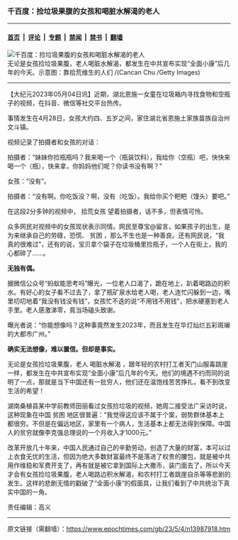 ### 千百度：捡垃圾果腹的女孩和喝脏水解渴的老人

---

#### [首页](../../../..?n13987918) &nbsp;|&nbsp; [评论](../../../../../epoch-comment?n13987918) &nbsp;|&nbsp; [专题](../../../../../epoch-special?n13987918) &nbsp;|&nbsp; [禁闻](../../../../../epoch-news?n13987918) &nbsp;|&nbsp; [禁书](../../../../../books?n13987918) &nbsp;|&nbsp; [翻墙](https://github.com/gfw-breaker/nogfw/blob/master/README.md?n13987918)


<div><img alt="千百度：捡垃圾果腹的女孩和喝脏水解渴的老人" class="attachment-djy_600_400 size-djy_600_400 wp-post-image" src="https://i.epochtimes.com/assets/uploads/2007/02/702042102511707.jpg"/>
<div class="caption">
 无论是女孩捡垃圾果腹，老人喝脏水解渴，都发生在中共宣布实现“全面小康”后几年的今天。示意图：靠拾荒维生的人们 /(Cancan Chu /Getty Images)
</div></div><hr/><div class="post_content" id="artbody" itemprop="articleBody">
 <!-- article content begin -->
 <p>
  【大纪元2023年05月04日讯】近期，湖北恩施一女童在垃圾箱内寻找食物和空瓶子的视频，在抖音、微信等社交平台热传。
 </p>
 <p>
  事情发生在4月28日，女孩大约四、五岁之间，家住湖北省恩施土家族苗族自治州文斗镇。
 </p>
 <p>
  视频记录了拍摄者和女孩的对话：
 </p>
 <p>
  拍摄者：“妹妹你捡瓶瓶吗？我来喝一个（瓶装饮料），我给你（空瓶）吧，快快来喝一个（瓶），快来拿，你妈妈他们呢？你读书没有啊？”
 </p>
 <p>
  女孩：“没有”。
 </p>
 <p>
  拍摄者：“没有啊。你吃饭没？啊，没有（吃饭）。我给你买个粑粑（馒头）要吧。”
 </p>
 <p>
  在这段2分多钟的视频中，
  <ok href="https://www.epochtimes.com/gb/tag/%E6%8B%BE%E8%8D%92%E5%A5%B3%E5%AD%A9.html">
   拾荒女孩
  </ok>
  望着拍摄者，话不多，但表情可怜。
 </p>
 <p>
  众多网民对视频中的女孩现状表示同情。网民至尊宝@留言，如果孩子的出生，是为来继承自己的劳碌，恐慌、
  <ok href="https://www.epochtimes.com/gb/tag/%E8%B4%AB%E5%9B%B0.html">
   贫困
  </ok>
  ，那么不生也是一种善良。还有网民说，“我真的很难过”，还有的说，宝贝拿个袋子在垃圾桶里捡瓶子，一个人在街上，我的心都碎了……。
 </p>
 <p>
  <strong>
   无独有偶。
  </strong>
 </p>
 <p>
  据微信公众号“蚂蚁能思考吗”曝光，一位老人口渴了，跪在地上，趴着喝路边的积水。有好心的女子看不过去了，拿了瓶矿泉水给老人喝，老人连忙闪躲到一边，嘴里叨叨地着“我没有钱没有钱”，女孩忙不迭的说“不用钱不用钱”，把水硬塞到老人手里。老人感激涕零，竟当场磕头致谢。
 </p>
 <p>
  曝光者说：“你能想像吗？这种事竟然发生2023年，而且发生在华灯灿烂五彩斑斓的大都市广州。”
 </p>
 <p>
  <strong>
   确实无法想像，难以置信。但却是事实。
  </strong>
 </p>
 <p>
  无论是女孩捡垃圾果腹，老人
  <ok href="https://www.epochtimes.com/gb/tag/%E5%96%9D%E8%84%8F%E6%B0%B4%E8%A7%A3%E6%B8%B4.html">
   喝脏水解渴
  </ok>
  ，跟年轻的农村打工者天门山服毒跳崖一样，都发生在中共宣布实现“全面小康”后几年的今天。他们的境遇不约而同的说明了一点，那就是当下中国还有一批穷人，他们还在温饱线苦苦挣扎，看不到改变生活的希望！
 </p>
 <p>
  湖南桑植县某中学前教师田丽看过女孩捡垃圾的视频，她周二接受法广采访时说，这种现象在中国
  <ok href="https://www.epochtimes.com/gb/tag/%E8%B4%AB%E5%9B%B0.html">
   贫困
  </ok>
  地区很普遍：“我觉得这应该不属于个案，弱势群体基本上都很穷。不但是在偏远地区，家里有一个病人，生活基本上都无法得到保障。中国人的贫穷就像李克强总理说的一个月收入才1000元。”
 </p>
 <p>
  改革开放几十年来，中国人民通过自己的辛勤劳动，创造了大量的财富，本可以过上衣食无忧的生活，但因为绝大多数财富最终不是落进了权贵的腰包，就是被中共用作维稳和军费开支了，再有就是被它拿到国际上大撒币，装门面去了，所以今天才会有女孩捡垃圾果腹，老人喝路边积水解渴，和农村打工者跳崖自杀等等悲剧的发生。这样的悲剧无情的戳破了“全面小康”的假面具，让我们看到了中共统治下真实中国的一角。
 </p>
 <p>
  责任编辑：高义
 </p>
 <!-- article content end -->
 <div id="below_article_ad">
 </div>
</div>


---

原文链接（需翻墙）：https://www.epochtimes.com/gb/23/5/4/n13987918.htm